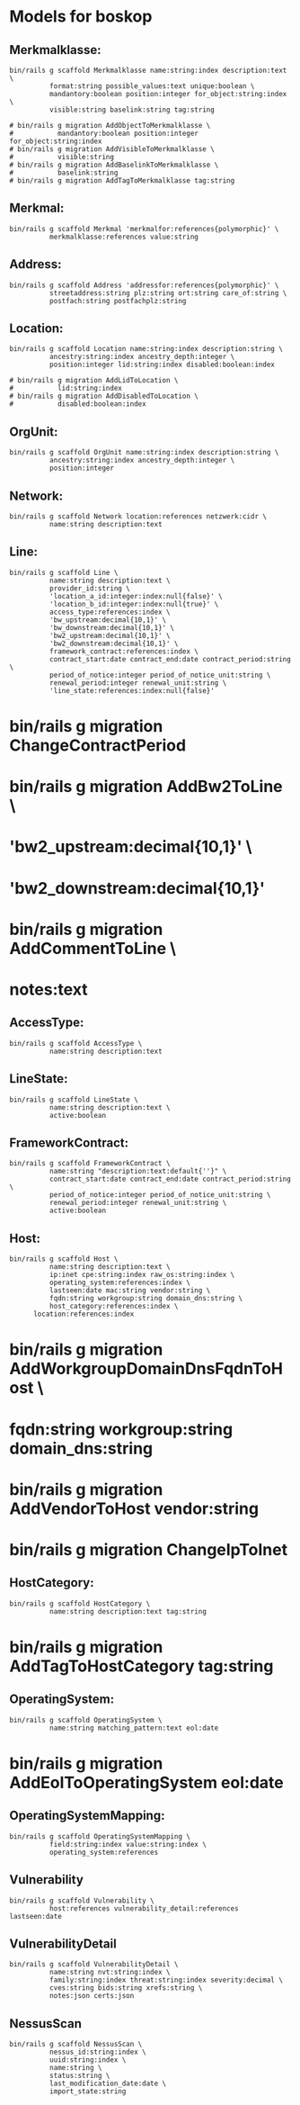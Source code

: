 Models for boskop
=================

Merkmalklasse:
--------------

    bin/rails g scaffold Merkmalklasse name:string:index description:text \
              format:string possible_values:text unique:boolean \
              mandantory:boolean position:integer for_object:string:index \
              visible:string baselink:string tag:string

    # bin/rails g migration AddObjectToMerkmalklasse \
    #           mandantory:boolean position:integer for_object:string:index
    # bin/rails g migration AddVisibleToMerkmalklasse \
    #           visible:string
    # bin/rails g migration AddBaselinkToMerkmalklasse \
    #           baselink:string
    # bin/rails g migration AddTagToMerkmalklasse tag:string

Merkmal:
--------

    bin/rails g scaffold Merkmal 'merkmalfor:references{polymorphic}' \
              merkmalklasse:references value:string

Address:
--------

    bin/rails g scaffold Address 'addressfor:references{polymorphic}' \
              streetaddress:string plz:string ort:string care_of:string \
              postfach:string postfachplz:string

Location:
---------

    bin/rails g scaffold Location name:string:index description:string \
              ancestry:string:index ancestry_depth:integer \
              position:integer lid:string:index disabled:boolean:index

    # bin/rails g migration AddLidToLocation \
    #           lid:string:index
    # bin/rails g migration AddDisabledToLocation \
    #           disabled:boolean:index

OrgUnit:
---------

    bin/rails g scaffold OrgUnit name:string:index description:string \
              ancestry:string:index ancestry_depth:integer \
              position:integer

Network:
--------

    bin/rails g scaffold Network location:references netzwerk:cidr \
              name:string description:text


Line:
-----

    bin/rails g scaffold Line \
              name:string description:text \
              provider_id:string \
              'location_a_id:integer:index:null{false}' \
              'location_b_id:integer:index:null{true}' \
              access_type:references:index \
              'bw_upstream:decimal{10,1}' \
              'bw_downstream:decimal{10,1}' \
              'bw2_upstream:decimal{10,1}' \
              'bw2_downstream:decimal{10,1}' \
              framework_contract:references:index \
              contract_start:date contract_end:date contract_period:string \
              period_of_notice:integer period_of_notice_unit:string \
              renewal_period:integer renewal_unit:string \
              'line_state:references:index:null{false}'

#  bin/rails g migration ChangeContractPeriod
#  bin/rails g migration AddBw2ToLine \
#              'bw2_upstream:decimal{10,1}' \
#              'bw2_downstream:decimal{10,1}'
#  bin/rails g migration AddCommentToLine \
#             notes:text


AccessType:
----------- 

    bin/rails g scaffold AccessType \
              name:string description:text

LineState:
---------- 

    bin/rails g scaffold LineState \
              name:string description:text \
              active:boolean

FrameworkContract:
------------------

    bin/rails g scaffold FrameworkContract \
              name:string "description:text:default{''}" \
              contract_start:date contract_end:date contract_period:string \
              period_of_notice:integer period_of_notice_unit:string \
              renewal_period:integer renewal_unit:string \
              active:boolean

Host:
-----

    bin/rails g scaffold Host \
              name:string description:text \
              ip:inet cpe:string:index raw_os:string:index \
              operating_system:references:index \
              lastseen:date mac:string vendor:string \
              fqdn:string workgroup:string domain_dns:string \
              host_category:references:index \
	      location:references:index

#    bin/rails g migration AddWorkgroupDomainDnsFqdnToHost \
#               fqdn:string workgroup:string domain_dns:string

#    bin/rails g migration AddVendorToHost vendor:string
#    bin/rails g migration ChangeIpToInet

HostCategory:
-------------

    bin/rails g scaffold HostCategory \
              name:string description:text tag:string

#    bin/rails g migration AddTagToHostCategory tag:string

OperatingSystem:
----------------

    bin/rails g scaffold OperatingSystem \
              name:string matching_pattern:text eol:date
#    bin/rails g migration AddEolToOperatingSystem eol:date

OperatingSystemMapping:
-----------------------

    bin/rails g scaffold OperatingSystemMapping \
              field:string:index value:string:index \
              operating_system:references

Vulnerability
-------------

    bin/rails g scaffold Vulnerability \
              host:references vulnerability_detail:references lastseen:date

VulnerabilityDetail
-------------------

    bin/rails g scaffold VulnerabilityDetail \
              name:string nvt:string:index \
              family:string:index threat:string:index severity:decimal \
              cves:string bids:string xrefs:string \
              notes:json certs:json

NessusScan
----------

    bin/rails g scaffold NessusScan \
              nessus_id:string:index \
              uuid:string:index \
              name:string \
              status:string \
              last_modification_date:date \
              import_state:string

